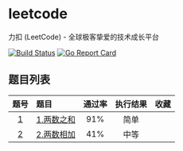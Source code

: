 # leetcode

力扣 (LeetCode) - 全球极客挚爱的技术成长平台

[![Build Status](https://travis-ci.org/iceopen/leetcode.svg?branch=master)](https://travis-ci.org/iceopen/leetcode)
[![Go Report Card](https://goreportcard.com/badge/github.com/iceopen/leetcode)](https://goreportcard.com/report/github.com/iceopen/leetcode)

## 题目列表

|题号|题目|通过率|执行结果|收藏|
|:-:|:-|:-: | :-: | :-: |
|[1](https://leetcode-cn.com/problems/two-sum/)|[1.两数之和](./algorithms/1-two-sum)|91%|简单||
|[2](https://leetcode-cn.com/problems/add-two-numbers/)|[2.两数相加](./algorithms/1-add-two-numbers)|41%|中等||

